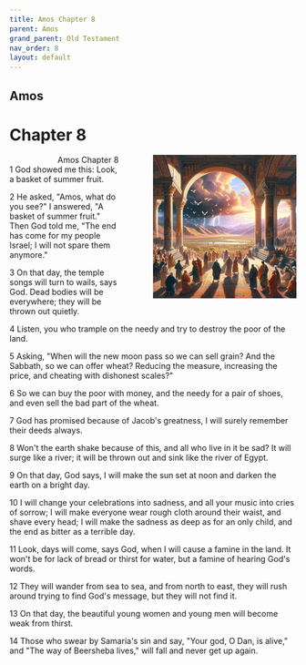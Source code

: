 ```yaml
---
title: Amos Chapter 8
parent: Amos
grand_parent: Old Testament
nav_order: 8
layout: default
---
```


## Amos

# Chapter 8

<div style="clear: both; text-align: right;">
    <img src="/assets/Image/Amos/500/8.jpg" alt="Amos Chapter 8" class="chapter-image" style="max-width: 50%; height: auto; float: right; margin: 0 0 10px 10px; padding-left: 10%;">
    <figcaption style="font-size: 14px;">Amos Chapter 8</figcaption>
</div>
1 God showed me this: Look, a basket of summer fruit.

2 He asked, "Amos, what do you see?" I answered, "A basket of summer fruit." Then God told me, "The end has come for my people Israel; I will not spare them anymore."

3 On that day, the temple songs will turn to wails, says God. Dead bodies will be everywhere; they will be thrown out quietly.

4 Listen, you who trample on the needy and try to destroy the poor of the land.

5 Asking, "When will the new moon pass so we can sell grain? And the Sabbath, so we can offer wheat? Reducing the measure, increasing the price, and cheating with dishonest scales?"

6 So we can buy the poor with money, and the needy for a pair of shoes, and even sell the bad part of the wheat.

7 God has promised because of Jacob's greatness, I will surely remember their deeds always.

8 Won't the earth shake because of this, and all who live in it be sad? It will surge like a river; it will be thrown out and sink like the river of Egypt.

9 On that day, God says, I will make the sun set at noon and darken the earth on a bright day.

10 I will change your celebrations into sadness, and all your music into cries of sorrow; I will make everyone wear rough cloth around their waist, and shave every head; I will make the sadness as deep as for an only child, and the end as bitter as a terrible day.

11 Look, days will come, says God, when I will cause a famine in the land. It won't be for lack of bread or thirst for water, but a famine of hearing God's words.

12 They will wander from sea to sea, and from north to east, they will rush around trying to find God's message, but they will not find it.

13 On that day, the beautiful young women and young men will become weak from thirst.

14 Those who swear by Samaria's sin and say, "Your god, O Dan, is alive," and "The way of Beersheba lives," will fall and never get up again.


